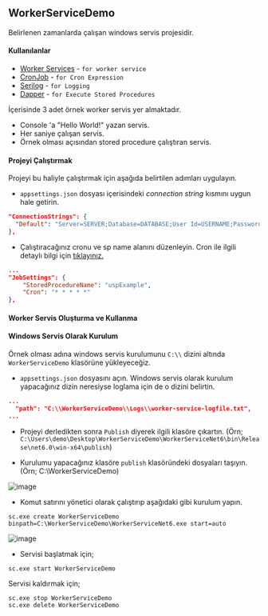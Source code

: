 ## WorkerServiceDemo

Belirlenen zamanlarda çalışan windows servis projesidir.

#### Kullanılanlar
- [Worker Services](https://docs.microsoft.com/en-us/dotnet/core/extensions/workers) - `for worker service`
- [CronJob](https://github.com/HangfireIO/Cronos) - `for Cron Expression`
- [Serilog](https://serilog.net/) - `for Logging`
- [Dapper](https://github.com/DapperLib/Dapper) - `for Execute Stored Procedures`

İçerisinde 3 adet örnek worker servis yer almaktadır.

- Console 'a "Hello World!" yazan servis.
- Her saniye çalışan servis.
- Örnek olması açısından stored procedure çalıştıran servis.

#### Projeyi Çalıştırmak

Projeyi bu haliyle çalıştırmak için aşağıda belirtilen adımları uygulayın.

- `appsettings.json` dosyası içerisindeki _connection string_ kısmını uygun hale getirin.
```json
"ConnectionStrings": {
  "Default": "Server=SERVER;Database=DATABASE;User Id=USERNAME;Password=PASSWORD;MultipleActiveResultSets=true"
},
```

- Çalıştıracağınız cronu ve sp name alanını düzenleyin. Cron ile ilgili detaylı bilgi için [tıklayınız.](https://crontab.guru)

```json
...
"JobSettings": {
    "StoredProcedureName": "uspExample",
    "Cron": "* * * * *"
},
```

#### Worker Servis Oluşturma ve Kullanma


#### Windows Servis Olarak Kurulum

Örnek olması adına windows servis kurulumunu `C:\\` dizini altında `WorkerServiceDemo` klasörüne yükleyeceğiz.

- `appsettings.json` dosyasını açın. Windows servis olarak kurulum yapacağınız dizin neresiyse loglama için de o dizini belirtin.

```json
...
  "path": "C:\\WorkerServiceDemo\\Logs\\worker-service-logfile.txt",
...
```

- Projeyi derledikten sonra `Publish` diyerek ilgili klasöre çıkartın. (Örn; `C:\Users\demo\Desktop\WorkerServiceDemo\WorkerServiceNet6\bin\Release\net6.0\win-x64\publish`)

- Kurulumu yapacağınız klasöre `publish` klasöründeki dosyaları taşıyın. (Örn; C:\WorkerServiceDemo\)

![image](https://user-images.githubusercontent.com/6229029/180612076-d72b812d-7890-4d57-bd3f-abd71b1e3d9c.png)

- Komut satırını yönetici olarak çalıştırıp aşağıdaki gibi kurulum yapın.

```pwsh
sc.exe create WorkerServiceDemo binpath=C:\WorkerServiceDemo\WorkerServiceNet6.exe start=auto
```
![image](https://user-images.githubusercontent.com/6229029/180612106-02000dac-0216-40ce-baa8-71d9cba305a9.png)

- Servisi başlatmak için;

```pwsh
sc.exe start WorkerServiceDemo
```

Servisi kaldırmak için;

```pwsh
sc.exe stop WorkerServiceDemo
sc.exe delete WorkerServiceDemo
```

